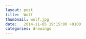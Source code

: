 ```yaml
---
layout: post
title:  Wolf
thumbnail: wolf.jpg
date:   2014-11-05 19:15:00 +0100
categories: drawings
---
```

